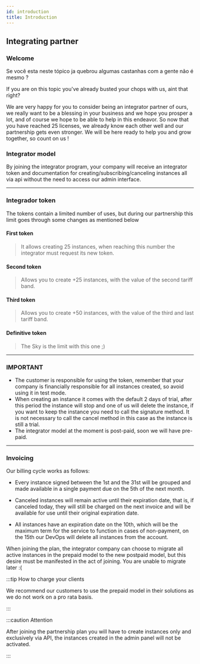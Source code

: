 ```yaml
---
id: introduction
title: Introduction 
---
```


## Integrating partner

### Welcome

Se você esta neste tópico ja quebrou algumas castanhas com a gente não é mesmo ?

If you are on this topic you've already busted your chops with us, aint that right?

We are very happy for you to consider being an integrator partner of ours, we really want to be a blessing in your business and we hope you prosper a lot, and of course we hope to be able to help in this endeavor. So now that you have reached 25 licenses, we already know each other well and our partnership gets even stronger. We will be here ready to help you and grow together, so count on us !

### Integrator model 

By joining the integrator program, your company will receive an integrator token and documentation for creating/subscribing/canceling instances all via api without the need to access our admin interface.

---

### Integrador token

The tokens contain a limited number of uses, but during our partnership this limit goes through some changes as mentioned below 

#### First token

> It allows creating 25 instances, when reaching this number the integrator must request its new token.

#### Second token

> Allows you to create +25 instances, with the value of the second tariff band.

#### Third token

> Allows you to create +50 instances, with the value of the third and last tariff band.

#### Definitive token 

> The Sky is the limit with this one ;)

---

### IMPORTANT

- The customer is responsible for using the token, remember that your company is financially responsible for all instances created, so avoid using it in test mode.
- When creating an instance it comes with the default 2 days of trial, after this period the instance will stop and one of us will delete the instance, if you want to keep the instance you need to call the signature method. It is not necessary to call the cancel method in this case as the instance is still a trial.
- The integrator model at the moment is post-paid, soon we will have pre-paid.
---

### Invoicing 

Our billing cycle works as follows:

- Every instance signed between the 1st and the 31st will be grouped and made available in a single payment due on the 5th of the next month.

- Canceled instances will remain active until their expiration date, that is, if canceled today, they will still be charged on the next invoice and will be available for use until their original expiration date.

- All instances have an expiration date on the 10th, which will be the maximum term for the service to function in cases of non-payment, on the 15th our DevOps will delete all instances from the account.

When joining the plan, the integrator company can choose to migrate all active instances in the prepaid model to the new postpaid model, but this desire must be manifested in the act of joining. You are unable to migrate later :(

:::tip How to charge your clients 

We recommend our customers to use the prepaid model in their solutions as we do not work on a pro rata basis.

:::

:::caution Attention 

After joining the partnership plan you will have to create instances only and exclusively via API, the instances created in the admin panel will not be activated.

:::
